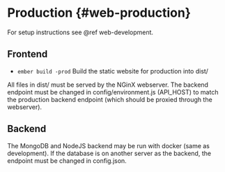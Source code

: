 # Production {#web-production}

For setup instructions see @ref web-development.

## Frontend

 - `ember build -prod` Build the static website for production into dist/

All files in dist/ must be served by the NGinX webserver. The backend endpoint must be changed in config/environment.js (API_HOST) to match the
production backend endpoint (which should be proxied through the webserver).

## Backend

The MongoDB and NodeJS backend may be run with docker (same as development). If the database is on another server as the backend, the endpoint
must be changed in config.json. 
